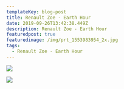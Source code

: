 ```yaml
---
templateKey: blog-post
title: Renault Zoe - Earth Hour
date: 2019-09-26T13:42:38.449Z
description: Renault Zoe - Earth Hour
featuredpost: true
featuredimage: /img/prt_1553983954_2x.jpg
tags:
  - Renault Zoe - Earth Hour
---
```

![](/img/earth-hour_1340_c.jpg)

![](/img/earth-hour-words_1340_c.jpg)
